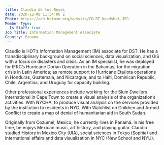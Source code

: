 ```yaml
---
title: Claudio de los Reyes
date: 2020-12-08 11:34:00 Z
Photo: https://cdn.hotosm.org/website/CDLRT_headshot.JPG
Member Type:
  Is Staff: true
Job Title: Information Management Associate
Country: Panama
---
```


Claudio is HOT’s Information Management (IM) associate for DST. He has a transdisciplinary background on social sciences, data visualization, and GIS with a focus on disasters and crisis. As an IM specialist, he was deployed for IFRC’s Hurricane Dorian Operation in the Bahamas; for the migration crisis in Latin America; as remote support to Hurricane Eta/Iota operations in Honduras, Guatemala, and Nicaragua; and to Haiti, Dominican Republic, Chile, Argentina, and Uruguay for capacity building.

Other professional experiences include working for the Slum Dwellers International in Cape Town to create a visual analysis of the organization’s activities. With NYCHA, to produce visual analysis on the services provided by the institution to residents in NYC. With Watchlist on Children and Armed Conflict to create a map of denial of humanitarian aid in South Sudan.

Originally from Cozumel, Mexico, he currently lives in Panamá. In his free time, he enjoys Mexican music, art history, and playing guitar. Claudio studied History in Mexico City (UIA), social sciences in Tokyo (Sophia) and international affairs and data visualization in NYC (New School and NYU).